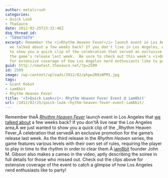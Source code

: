 ```yaml
---
author: metalcrush
categories:
- Quick Look
- ThaSauce
date: 2012-02-25T23:32:40Z
dsq_thread_id:
- "589475879"
excerpt: Remember the <i>Rhythm Heaven Fever</i> launch event in Los Angeles that
  we talked about a few weeks back? If you don't live in Los Angeles, we just wanted
  to show you a quick clip of the celebration that served an exclusive promotion for
  the game's release last week.  Be sure to check out this week's <i>Quick Look</i>
  for extensive coverage of how Los Angeles nerd enthusiasts like to party!
guid: http://newtest.thasauce.net/?p=2509
id: 2509
image: /wp-content/uploads/2012/02/phpw2R0iWPM1.jpg
tags:
- Giant Robot
- iam8bit
- Rhythm Heaven Fever
title: '<I>Quick Look</i>: Rhythm Heaven Fever Event @ iam8bit'
url: /2012/02/25/quick-look-rhythm-heaven-fever-event-iam8bit/
---
```


<center>
</center>

Remember theÂ _[Rhythm Heaven Fever](http://rhythmheavenfever.nintendo.com/)_ launch event in Los Angeles that [we talked about](http://thasauce.net/2012/02/03/nintendos-rhythm-heaven-fever-launch-event-in-la-iam8bit/) a few weeks back? If you don&#8217;tÂ live near the Los Angeles area,Â we just wanted to show you a quick clip of the _Rhythm Heaven Fever_Â celebration that servedÂ an exclusive promotion for the game&#8217;s release last week. As the third release in the _Rhythm Heaven_ series, the game features various levels with their own set of rules, requiring the player to play in time to the rhythm in order to clear them.Â [iam8bit](http://iam8bit.com/) founder John M. Gibson also makes a cameo in the video, aptly describing the soiree in full details for those who missed out. Check out the clips above for extensive coverage of the event to catch a glimpse of how Los Angeles nerd enthusiasts like to party!